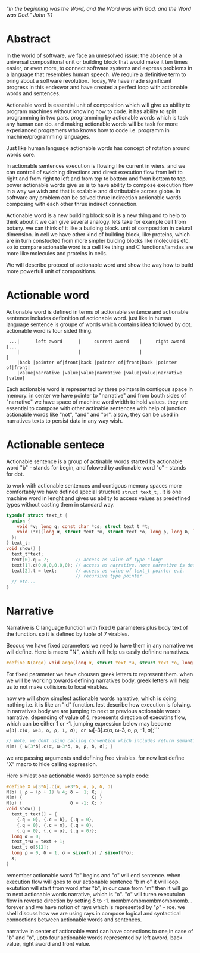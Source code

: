 *"In the beginning was the Word, and the Word was with God, and the Word was God." John 1:1*

# Abstract
In the world of software, we face an unresolved issue: the absence of a universal compositional unit or building block that would make it ten times easier, or even more, to connect software systems and express problems in a language that resembles human speech. We require a definitive term to bring about a software revolution. Today, We have made significant progress in this endeavor and have created a perfect loop with actionable words and sentences.

Actionable word is essential unit of composition which will give us ability to program machines without knowing how to code. it has ability to split programming in two pars. programming by actionable words which is task any human can do. and making actionable words will be task for more experianced programers who knows how to code i.e. programm in machine/programming languages.

Just like human language actionable words has concept of rotation around words core.

In actionable sentences execution is flowing like current in wiers. and we can controll of swiching directions and direct execution flow from left to right and from right to left and from top to bottom and from bottom to top. power actionable words give us is to have ability to compose execution flow in a way we wish and that is scalable and distributable across globe. in software any problem can be solved thrue indirection acrionable words composing with each other thrue indirect connection.

Actionable word is a new building block so it is a new thing and to help to think about it we can give several analogy. lets take for example cell from botany. we can think of it like a building block. unit of composition in celural dimension. in cell we have other kind of building block, like proteins, which are in turn constucted from more smpler bulding blocks like molecules etc. so to compare acionable word is a cell like thing and C functions/lamdas are more like molecules and proteins in cells. 

We will describe protocol of actionable word and show the way how to build more powerfull unit of compositions.

# Actionable word
Actionable word is defined in terms of actionable sentence and actionable sentence includes defionition of actionable word. just like in human language sentence is groupe of words which contains idea followed by dot. actionable word is four sided thing.
```
 ...|      left aword      |     current aword    |     right aword      |...
    |                      |                      |                      |
    |back |pointer of|front|back |pointer of|front|back |pointer of|front|
    |value|narrative |value|value|narrative |value|value|narrative |value|
``` 
Each actionable word is represented by three pointers in contigous space in memory. in center we have pointer to "narrative" and from bouth sides of "narrative" we have space of machine word width to hold values. they are essential to compose with other actinable sentences with help of junction actionable words like "not", "and" and "or". alsow, they can be used in narratives texts to persist data in any way wish.

# Actionable sentece
Actionable sentence is a group of actinable words started by actionable word "b" - stands for begin, and folowed by actionable word "o" - stands for dot.

to work with actionable sentences and contigous memory spaces more comfortably we have defined special structure ```struct text_t;```. it is one machine word in lenght and gives us ability to access values as predefined types without casting them in standard way.

``` c
typedef struct text_t {
  union {
    void *v; long q; const char *cs; struct text_t *t;
    void (*c)(long α, struct τext *ω, struct τext *ο, long ρ, long δ, long σ);
  };
} text_t;
void show() {
  text_t*text;
  text[0].q = 7;          // access as value of type "long" 
  text[1].c(0,0,0,0,0,0); // access as narrative. note narrative is defined below.
  text[2].t = text;       // access as value of text_t pointer e.i.
                          // recursive type pointer.
  // etc...
}
```

# Narrative
Narrative is C language function with fixed 6 parameters plus body text of the function. so it is defined by tuple of 7 virables.

Becous we have fixed parameters we need to have them in any narrative we will define.
Here is macro "N", which will help us easily definine narratives.
``` c
#define N(argo) void argo(long α, struct τext *ω, struct τext *ο, long ρ, long δ, long σ)
```
For fixed parameter we have chousen greek letters to represent them. when we will be working towards defining narratives body, greek letters will help us to not make collisions to local virables.

now we will show simplest actionable words narrative, which is doing nothing i.e. it is like an "id" function.
lest describe how execution is folwing. in narratives body we are jumping to next or previous actionable words narrative. depending of value of δ, represents direction of executins flow, which can be either 1 or -1. jumping expression below may become ```ω[3].c(α, ω+3, ο, ρ, 1, σ); or ```ω[-3].c(α, ω-3, ο, ρ, -1, σ);```
``` c
// Note, we dont using calling convention which includes return semantics and call stack.
N(m) { ω[3*δ].c(α, ω+3*δ, ο, ρ, δ, σ); }
```
we are passing arguments and defining free virables. for now lest define "X" macro to hide calling expression.

Here simlest one actionable words sentence sample code:
``` c
#define X ω[3*δ].c(α, ω+3*δ, ο, ρ, δ, σ)
N(b) { ρ = (ρ + 1) % 4; δ =  1; X; }
N(m) {                          X; }
N(o) {                  δ = -1; X; }
void show() {
  text_t text[] = {
    {.q = 0}, {.c = b}, {.q = 0},
    {.q = 0}, {.c = m}, {.q = 0},
    {.q = 0}, {.c = o}, {.q = 0}};
  long α = 0;
  text_t*ω = text + 1;
  text_t ο[512];
  long ρ = 0, δ = 1, σ = sizeof(ο) / sizeof(*ο);
  X;
}
```
remember actionable word "b" begins and "o" will end sentence. when execution flow will goes to  our actionable sentence "b m o" it will loop. exutution will start from word after "b", in our case from "m" then it will go to next actionable words narrative, which is "o". "o" will turen executuion flow in reverse direction by setting δ to -1. mombmombmombmombmomb... forever and we have notion of rays which is represented by "ρ" - roe. we shell discuss how we are using rays in compose logical and syntactical connections between actionable words and sentences.


narrative in center of actionable word can have conections to one,in case of "b" and "o", upto four actionable words represented by left aword, back value, right aword and front value.
